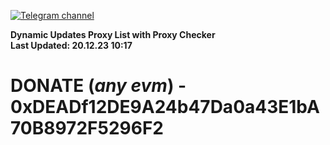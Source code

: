 [![Telegram channel](https://img.shields.io/endpoint?url=https://runkit.io/damiankrawczyk/telegram-badge/branches/master?url=https://t.me/n4z4v0d)](https://t.me/n4z4v0d) 

**Dynamic Updates Proxy List with Proxy Checker**  
**Last Updated: 20.12.23 10:17**

# DONATE (_any evm_) - 0xDEADf12DE9A24b47Da0a43E1bA70B8972F5296F2
